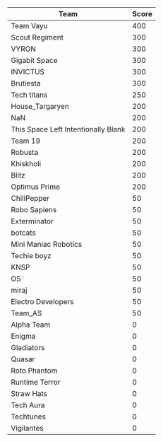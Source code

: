 |Team|Score|
|---|---|
|Team Vayu|400|
|Scout Regiment|300|
|VYRON|300|
|Gigabit Space|300|
|INVICTUS|300|
|Brutiesta|300|
|Tech titans|250|
|House_Targaryen|200|
|NaN|200|
|This Space Left Intentionally Blank|200|
|Team 19|200|
|Robusta|200|
|Khiskholi|200|
|Blitz|200|
|Optimus Prime|200|
|ChiliPepper|50|
|Robo Sapiens|50|
|Exterminator|50|
|botcats|50|
|Mini Maniac Robotics|50|
|Techie boyz|50|
|KNSP|50|
|OS|50|
|miraj|50|
|Electro Developers|50|
|Team_AS|50|
|Alpha Team|0|
|Enigma|0|
|Gladiators|0|
|Quasar|0|
|Roto Phantom|0|
|Runtime Terror|0|
|Straw Hats|0|
|Tech Aura|0|
|Techtunes|0|
|Vigilantes|0|
